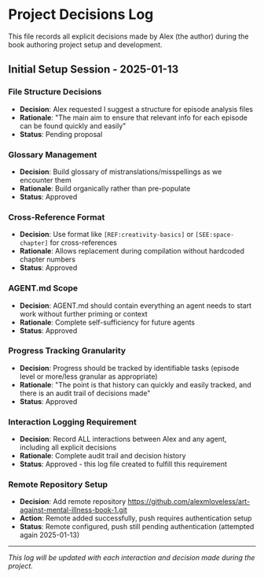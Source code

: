 # Project Decisions Log

This file records all explicit decisions made by Alex (the author) during the book authoring project setup and development.

## Initial Setup Session - 2025-01-13

### File Structure Decisions
- **Decision**: Alex requested I suggest a structure for episode analysis files
- **Rationale**: "The main aim to ensure that relevant info for each episode can be found quickly and easily"
- **Status**: Pending proposal

### Glossary Management
- **Decision**: Build glossary of mistranslations/misspellings as we encounter them
- **Rationale**: Build organically rather than pre-populate
- **Status**: Approved

### Cross-Reference Format
- **Decision**: Use format like `[REF:creativity-basics]` or `[SEE:space-chapter]` for cross-references
- **Rationale**: Allows replacement during compilation without hardcoded chapter numbers
- **Status**: Approved

### AGENT.md Scope
- **Decision**: AGENT.md should contain everything an agent needs to start work without further priming or context
- **Rationale**: Complete self-sufficiency for future agents
- **Status**: Approved

### Progress Tracking Granularity
- **Decision**: Progress should be tracked by identifiable tasks (episode level or more/less granular as appropriate)
- **Rationale**: "The point is that history can quickly and easily tracked, and there is an audit trail of decisions made"
- **Status**: Approved

### Interaction Logging Requirement
- **Decision**: Record ALL interactions between Alex and any agent, including all explicit decisions
- **Rationale**: Complete audit trail and decision history
- **Status**: Approved - this log file created to fulfill this requirement

### Remote Repository Setup
- **Decision**: Add remote repository https://github.com/alexmloveless/art-against-mental-illness-book-1.git
- **Action**: Remote added successfully, push requires authentication setup
- **Status**: Remote configured, push still pending authentication (attempted again 2025-01-13)

---

*This log will be updated with each interaction and decision made during the project.*
